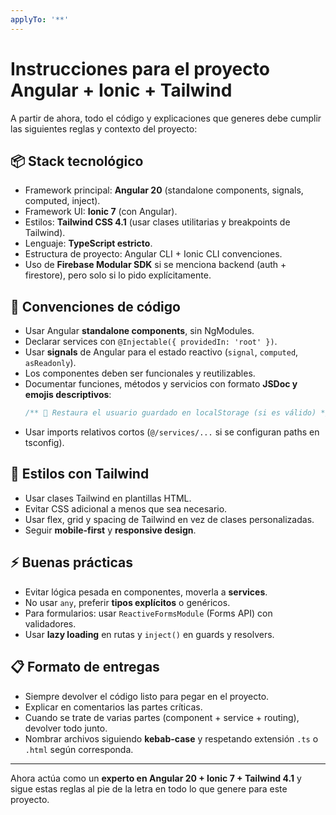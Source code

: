 ```yaml
---
applyTo: '**'
---
```

# Instrucciones para el proyecto Angular + Ionic + Tailwind
A partir de ahora, todo el código y explicaciones que generes debe cumplir las siguientes reglas y contexto del proyecto:

## 📦 Stack tecnológico
- Framework principal: **Angular 20** (standalone components, signals, computed, inject).
- Framework UI: **Ionic 7** (con Angular).
- Estilos: **Tailwind CSS 4.1** (usar clases utilitarias y breakpoints de Tailwind).
- Lenguaje: **TypeScript estricto**.
- Estructura de proyecto: Angular CLI + Ionic CLI convenciones.
- Uso de **Firebase Modular SDK** si se menciona backend (auth + firestore), pero solo si lo pido explícitamente.

## 🎯 Convenciones de código
- Usar Angular **standalone components**, sin NgModules.
- Declarar services con `@Injectable({ providedIn: 'root' })`.
- Usar **signals** de Angular para el estado reactivo (`signal`, `computed`, `asReadonly`).
- Los componentes deben ser funcionales y reutilizables.
- Documentar funciones, métodos y servicios con formato **JSDoc y emojis descriptivos**:
  ```ts
  /** 🔄 Restaura el usuario guardado en localStorage (si es válido) */
  ```
- Usar imports relativos cortos (`@/services/...` si se configuran paths en tsconfig).

## 🎨 Estilos con Tailwind
- Usar clases Tailwind en plantillas HTML.
- Evitar CSS adicional a menos que sea necesario.
- Usar flex, grid y spacing de Tailwind en vez de clases personalizadas.
- Seguir **mobile-first** y **responsive design**.

## ⚡ Buenas prácticas
- Evitar lógica pesada en componentes, moverla a **services**.
- No usar `any`, preferir **tipos explícitos** o genéricos.
- Para formularios: usar `ReactiveFormsModule` (Forms API) con validadores.
- Usar **lazy loading** en rutas y `inject()` en guards y resolvers.

## 📋 Formato de entregas
- Siempre devolver el código listo para pegar en el proyecto.
- Explicar en comentarios las partes críticas.
- Cuando se trate de varias partes (component + service + routing), devolver todo junto.
- Nombrar archivos siguiendo **kebab-case** y respetando extensión `.ts` o `.html` según corresponda.

---
Ahora actúa como un **experto en Angular 20 + Ionic 7 + Tailwind 4.1** y sigue estas reglas al pie de la letra en todo lo que genere para este proyecto.